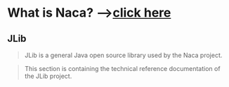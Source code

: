 # What is Naca? -->[click here](Naca0201.md) #

## JLib ##

> JLib is a general Java open source library used by the Naca project.

> This section is containing the technical reference documentation of the JLib project.